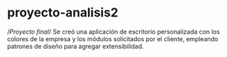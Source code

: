 # proyecto-analisis2
/*Proyecto final*/
Se creó una aplicación de escritorio personalizada con los colores de la empresa y los módulos solicitados por el cliente, empleando patrones de diseño para agregar extensibilidad.
